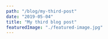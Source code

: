 ```yaml
---
path: "/blog/my-third-post"
date: "2019-05-04"
title: "My third blog post"
featuredImage: "./featured-image.jpg"
---
```

